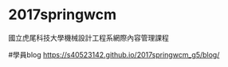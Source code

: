 # 2017springwcm
國立虎尾科技大學機械設計工程系網際內容管理課程



#學員blog
https://s40523142.github.io/2017springwcm_g5/blog/
